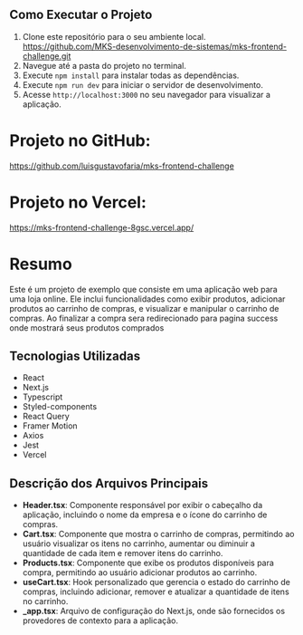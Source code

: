 ## Como Executar o Projeto

1. Clone este repositório para o seu ambiente local.
   https://github.com/MKS-desenvolvimento-de-sistemas/mks-frontend-challenge.git
2. Navegue até a pasta do projeto no terminal.
3. Execute `npm install` para instalar todas as dependências.
4. Execute `npm run dev` para iniciar o servidor de desenvolvimento.
5. Acesse `http://localhost:3000` no seu navegador para visualizar a aplicação.

# Projeto no GitHub:

https://github.com/luisgustavofaria/mks-frontend-challenge

# Projeto no Vercel:

https://mks-frontend-challenge-8gsc.vercel.app/

# Resumo

Este é um projeto de exemplo que consiste em uma aplicação web para uma loja online. Ele inclui funcionalidades como exibir produtos, adicionar produtos ao carrinho de compras, e visualizar e manipular o carrinho de compras. Ao finalizar a compra sera redirecionado para pagina success onde mostrará seus produtos comprados

## Tecnologias Utilizadas

- React
- Next.js
- Typescript
- Styled-components
- React Query
- Framer Motion
- Axios
- Jest
- Vercel

## Descrição dos Arquivos Principais

- **Header.tsx**: Componente responsável por exibir o cabeçalho da aplicação, incluindo o nome da empresa e o ícone do carrinho de compras.
- **Cart.tsx**: Componente que mostra o carrinho de compras, permitindo ao usuário visualizar os itens no carrinho, aumentar ou diminuir a quantidade de cada item e remover itens do carrinho.
- **Products.tsx**: Componente que exibe os produtos disponíveis para compra, permitindo ao usuário adicionar produtos ao carrinho.
- **useCart.tsx**: Hook personalizado que gerencia o estado do carrinho de compras, incluindo adicionar, remover e atualizar a quantidade de itens no carrinho.
- **\_app.tsx**: Arquivo de configuração do Next.js, onde são fornecidos os provedores de contexto para a aplicação.
